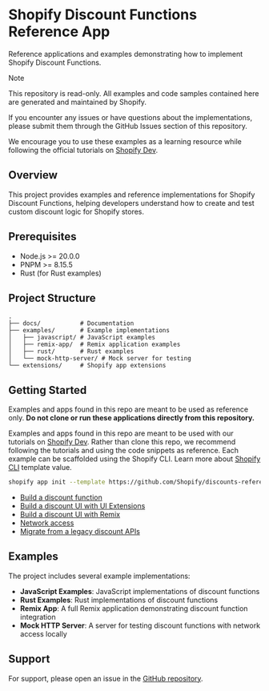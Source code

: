 # Shopify Discount Functions Reference App

Reference applications and examples demonstrating how to implement Shopify Discount Functions.

> [!NOTE]
>
> This repository is read-only. All examples and code samples contained here are generated and maintained by Shopify.
>
> If you encounter any issues or have questions about the implementations, please submit them through the GitHub Issues section of this repository.
>
> We encourage you to use these examples as a learning resource while following the official tutorials on [Shopify Dev](https://shopify.dev/docs/apps/build/discounts).

## Overview

This project provides examples and reference implementations for Shopify Discount Functions, helping developers understand how to create and test custom discount logic for Shopify stores.

## Prerequisites

- Node.js >= 20.0.0
- PNPM >= 8.15.5
- Rust (for Rust examples)

## Project Structure

```
.
├── docs/           # Documentation
├── examples/       # Example implementations
│   ├── javascript/ # JavaScript examples
│   ├── remix-app/  # Remix application examples
│   ├── rust/       # Rust examples
│   └── mock-http-server/ # Mock server for testing
└── extensions/     # Shopify app extensions
```

## Getting Started

Examples and apps found in this repo are meant to be used as reference only. **Do not clone or run these applications directly from this repository.**

Examples and apps found in this repo are meant to be used with our tutorials on [Shopify Dev](https://shopify.dev/docs/apps/build/discounts). Rather than clone this repo, we recommend following the tutorials and using the code snippets as reference. Each example can be scaffolded using the Shopify CLI. Learn more about [Shopify CLI](https://shopify.dev/docs/api/shopify-cli/app/app-init#flags-propertydetail-templatevalue) template value.

```bash
shopify app init --template https://github.com/Shopify/discounts-reference-app/remix-app#[main]
```

- [Build a discount function](https://shopify.dev/docs/apps/build/discounts/build-discount-function)
- [Build a discount UI with UI Extensions](https://shopify.dev/docs/apps/build/discounts/build-ui-extension)
- [Build a discount UI with Remix](https://shopify.dev/docs/apps/build/discounts/build-ui-with-remix)
- [Network access](https://shopify.dev/docs/apps/build/discounts/network-access)
- [Migrate from a legacy discount APIs](https://shopify.dev/docs/apps/build/discounts/migrate-discount-api)

## Examples

The project includes several example implementations:

- **JavaScript Examples**: JavaScript implementations of discount functions
- **Rust Examples**: Rust implementations of discount functions
- **Remix App**: A full Remix application demonstrating discount function integration
- **Mock HTTP Server**: A server for testing discount functions with network access locally

## Support

For support, please open an issue in the [GitHub repository](https://github.com/Shopify/discounts-reference-app/issues).

